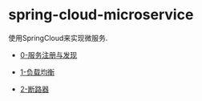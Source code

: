 # spring-cloud-microservice
使用SpringCloud来实现微服务.

- [0-服务注册与发现](./0-服务注册与发现.md)

- [1-负载均衡](./1-负载均衡.md)

- [2-断路器](./2-断路器.md)